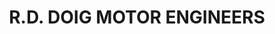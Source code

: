 ---
title: "R.D. DOIG MOTOR ENGINEERS"
url: /edinburgh/r-d-doig-motor-engineers/
shop: car repair
---